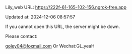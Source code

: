 Lily_web URL: https://222f-61-165-102-156.ngrok-free.app

Updated at: 2024-12-06 08:57:57

If you cannot open this URL, the server might be down.

Please contact: 

goley04@foxmail.com Or Wechat:GL_yeaH